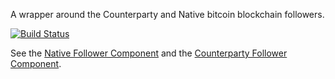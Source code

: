 A wrapper around the Counterparty and Native bitcoin blockchain followers.

[![Build Status](https://travis-ci.org/UTipdMe/combined-follower.svg?branch=master)](https://travis-ci.org/UTipdMe/combined-follower)

See the [Native Follower Component](https://github.com/UTipdMe/native-follower) and the [Counterparty Follower Component](https://github.com/UTipdMe/counterparty-follower).
